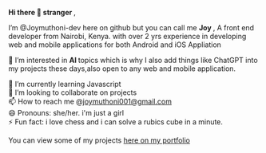 <b> Hi there  👋 stranger </b>, <br>

 I’m @Joymuthoni-dev here on github but you can call me <b> Joy </b>, A front end developer from Nairobi, Kenya. with over 2 yrs experience in developing web and mobile applications for both Android and iOS Appliation <br>
 
👀 I’m interested in  <b> AI </b>topics which is why I also add things like ChatGPT into my projects these days,also open to any web and mobile application. <br>

🌱 I’m currently learning Javascript <br>
💞️ I’m looking to collaborate on projects <br>
📫 How to reach me @joymuthoni001@gmail.com <br>
😄 Pronouns: she/her. i'm just a girl <br>
⚡ Fun fact: i love chess and i can solve a rubics cube in  a minute.<br>

You can view some of my projects <a href= "#" style="red">here on my portfolio</a>

<!---
Joymuthoni-dev/Joymuthoni-dev is a ✨ special ✨ repository because its `README.md` (this file) appears on your GitHub profile.
You can click the Preview link to take a look at your changes.
--->

